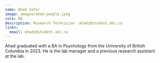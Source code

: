 ```yaml
---
name: Ahad Zafar
image: images/ahad-people.jpeg
role: RA
description: Research Technician  ahadz@student.ubc.ca
links:
  email: ahadz@student.ubc.ca
---
```


Ahad graduated with a BA in Psychology from the University of British Columbia in 2023. He is the lab manager and a previous research assistant at the lab. 

